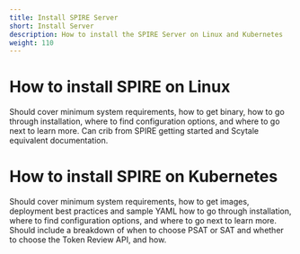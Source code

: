 ```yaml
---
title: Install SPIRE Server
short: Install Server
description: How to install the SPIRE Server on Linux and Kubernetes
weight: 110
---
```


# How to install SPIRE on Linux 

Should cover minimum system requirements, how to get binary, how to go through installation, where to find configuration options, and where to go next to learn more. Can crib from SPIRE getting started and Scytale equivalent documentation.

# How to install SPIRE on Kubernetes

Should cover minimum system requirements, how to get images, deployment best practices and sample YAML how to go through installation, where to find configuration options, and where to go next to learn more. Should include a breakdown of when to choose PSAT or SAT and whether to choose the Token Review API, and how.
